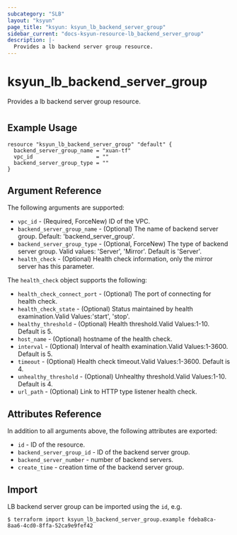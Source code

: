 ```yaml
---
subcategory: "SLB"
layout: "ksyun"
page_title: "ksyun: ksyun_lb_backend_server_group"
sidebar_current: "docs-ksyun-resource-lb_backend_server_group"
description: |-
  Provides a lb backend server group resource.
---
```


# ksyun_lb_backend_server_group

Provides a lb backend server group resource.

#

## Example Usage

```hcl
resource "ksyun_lb_backend_server_group" "default" {
  backend_server_group_name = "xuan-tf"
  vpc_id                    = ""
  backend_server_group_type = ""
}
```

## Argument Reference

The following arguments are supported:

* `vpc_id` - (Required, ForceNew) ID of the VPC.
* `backend_server_group_name` - (Optional) The name of backend server group. Default: 'backend_server_group'.
* `backend_server_group_type` - (Optional, ForceNew) The type of backend server group. Valid values: 'Server', 'Mirror'. Default is 'Server'.
* `health_check` - (Optional) Health check information, only the mirror server has this parameter.

The `health_check` object supports the following:

* `health_check_connect_port` - (Optional) The port of connecting for health check.
* `health_check_state` - (Optional) Status maintained by health examination.Valid Values:'start', 'stop'.
* `healthy_threshold` - (Optional) Health threshold.Valid Values:1-10. Default is 5.
* `host_name` - (Optional) hostname of the health check.
* `interval` - (Optional) Interval of health examination.Valid Values:1-3600. Default is 5.
* `timeout` - (Optional) Health check timeout.Valid Values:1-3600. Default is 4.
* `unhealthy_threshold` - (Optional) Unhealthy threshold.Valid Values:1-10. Default is 4.
* `url_path` - (Optional) Link to HTTP type listener health check.

## Attributes Reference

In addition to all arguments above, the following attributes are exported:

* `id` - ID of the resource.
* `backend_server_group_id` - ID of the backend server group.
* `backend_server_number` - number of backend servers.
* `create_time` - creation time of the backend server group.


## Import

LB backend server group can be imported using the `id`, e.g.

```
$ terraform import ksyun_lb_backend_server_group.example fdeba8ca-8aa6-4cd0-8ffa-52ca9e9fef42
```

